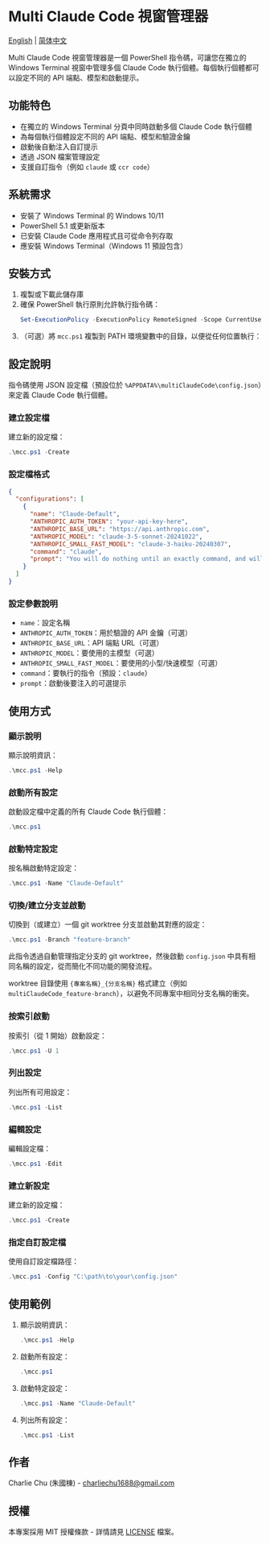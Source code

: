 # Multi Claude Code 視窗管理器

[English](README.md) | [简体中文](README.zh-CN.md)

Multi Claude Code 視窗管理器是一個 PowerShell 指令碼，可讓您在獨立的 Windows Terminal 視窗中管理多個 Claude Code 執行個體。每個執行個體都可以設定不同的 API 端點、模型和啟動提示。

## 功能特色

- 在獨立的 Windows Terminal 分頁中同時啟動多個 Claude Code 執行個體
- 為每個執行個體設定不同的 API 端點、模型和驗證金鑰
- 啟動後自動注入自訂提示
- 透過 JSON 檔案管理設定
- 支援自訂指令（例如 `claude` 或 `ccr code`）

## 系統需求

- 安裝了 Windows Terminal 的 Windows 10/11
- PowerShell 5.1 或更新版本
- 已安裝 Claude Code 應用程式且可從命令列存取
- 應安裝 Windows Terminal（Windows 11 預設包含）

## 安裝方式

1. 複製或下載此儲存庫
2. 確保 PowerShell 執行原則允許執行指令碼：
   ```powershell
   Set-ExecutionPolicy -ExecutionPolicy RemoteSigned -Scope CurrentUser
   ```
3. （可選）將 `mcc.ps1` 複製到 PATH 環境變數中的目錄，以便從任何位置執行：

## 設定說明

指令碼使用 JSON 設定檔（預設位於 `%APPDATA%\multiClaudeCode\config.json`）來定義 Claude Code 執行個體。

### 建立設定檔

建立新的設定檔：
```powershell
.\mcc.ps1 -Create
```

### 設定檔格式

```json
{
  "configurations": [
    {
      "name": "Claude-Default",
      "ANTHROPIC_AUTH_TOKEN": "your-api-key-here",
      "ANTHROPIC_BASE_URL": "https://api.anthropic.com",
      "ANTHROPIC_MODEL": "claude-3-5-sonnet-20241022",
      "ANTHROPIC_SMALL_FAST_MODEL": "claude-3-haiku-20240307",
      "command": "claude",
      "prompt": "You will do nothing until an exactly command, and will always response in Chinese."
    }
  ]
}
```

### 設定參數說明

- `name`：設定名稱
- `ANTHROPIC_AUTH_TOKEN`：用於驗證的 API 金鑰（可選）
- `ANTHROPIC_BASE_URL`：API 端點 URL（可選）
- `ANTHROPIC_MODEL`：要使用的主模型（可選）
- `ANTHROPIC_SMALL_FAST_MODEL`：要使用的小型/快速模型（可選）
- `command`：要執行的指令（預設：`claude`）
- `prompt`：啟動後要注入的可選提示

## 使用方式

### 顯示說明

顯示說明資訊：
```powershell
.\mcc.ps1 -Help
```

### 啟動所有設定

啟動設定檔中定義的所有 Claude Code 執行個體：
```powershell
.\mcc.ps1
```

### 啟動特定設定

按名稱啟動特定設定：
```powershell
.\mcc.ps1 -Name "Claude-Default"
```

### 切換/建立分支並啟動

切換到（或建立）一個 git worktree 分支並啟動其對應的設定：
```powershell
.\mcc.ps1 -Branch "feature-branch"
```
此指令透過自動管理指定分支的 git worktree，然後啟動 `config.json` 中具有相同名稱的設定，從而簡化不同功能的開發流程。

worktree 目錄使用 `{專案名稱}_{分支名稱}` 格式建立（例如 `multiClaudeCode_feature-branch`），以避免不同專案中相同分支名稱的衝突。

### 按索引啟動

按索引（從 1 開始）啟動設定：
```powershell
.\mcc.ps1 -U 1
```

### 列出設定

列出所有可用設定：
```powershell
.\mcc.ps1 -List
```

### 編輯設定

編輯設定檔：
```powershell
.\mcc.ps1 -Edit
```

### 建立新設定

建立新的設定檔：
```powershell
.\mcc.ps1 -Create
```

### 指定自訂設定檔

使用自訂設定檔路徑：
```powershell
.\mcc.ps1 -Config "C:\path\to\your\config.json"
```

## 使用範例

1. 顯示說明資訊：
   ```powershell
   .\mcc.ps1 -Help
   ```

2. 啟動所有設定：
   ```powershell
   .\mcc.ps1
   ```

3. 啟動特定設定：
   ```powershell
   .\mcc.ps1 -Name "Claude-Default"
   ```

4. 列出所有設定：
   ```powershell
   .\mcc.ps1 -List
   ```

## 作者

Charlie Chu (朱國棟) - charliechu1688@gmail.com

## 授權

本專案採用 MIT 授權條款 - 詳情請見 [LICENSE](LICENSE) 檔案。